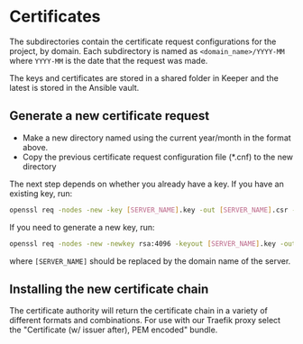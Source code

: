 # Certificates

The subdirectories contain the certificate request configurations for the
project, by domain. Each subdirectory is named as `<domain_name>/YYYY-MM` where `YYYY-MM`
is the date that the request was made.

The keys and certificates are stored in a shared folder in Keeper and the latest
is stored in the Ansible vault.

## Generate a new certificate request

- Make a new directory named using the current year/month in the format above.
- Copy the previous certificate request configuration file (*.cnf) to the new directory

The next step depends on whether you already have a key. If you have an existing key, run:

```sh
openssl req -nodes -new -key [SERVER_NAME].key -out [SERVER_NAME].csr -config [SERVER_NAME].cnf
```

If you need to generate a new key, run:

```sh
openssl req -nodes -new -newkey rsa:4096 -keyout [SERVER_NAME].key -out [SERVER_NAME].csr -config [SERVER_NAME].cnf
```

where `[SERVER_NAME]` should be replaced by the domain name of the server.

## Installing the new certificate chain

The certificate authority will return the certificate chain in a variety of different formats and
combinations. For use with our Traefik proxy select the "Certificate (w/ issuer after), PEM encoded"
bundle.

